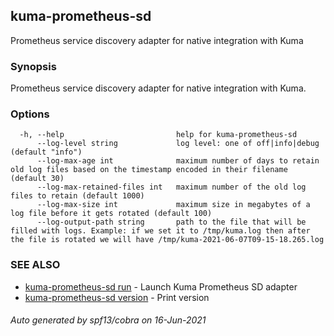 ## kuma-prometheus-sd

Prometheus service discovery adapter for native integration with Kuma

### Synopsis

Prometheus service discovery adapter for native integration with Kuma.

### Options

```
  -h, --help                         help for kuma-prometheus-sd
      --log-level string             log level: one of off|info|debug (default "info")
      --log-max-age int              maximum number of days to retain old log files based on the timestamp encoded in their filename (default 30)
      --log-max-retained-files int   maximum number of the old log files to retain (default 1000)
      --log-max-size int             maximum size in megabytes of a log file before it gets rotated (default 100)
      --log-output-path string       path to the file that will be filled with logs. Example: if we set it to /tmp/kuma.log then after the file is rotated we will have /tmp/kuma-2021-06-07T09-15-18.265.log
```

### SEE ALSO

* [kuma-prometheus-sd run](kuma-prometheus-sd_run.md)	 - Launch Kuma Prometheus SD adapter
* [kuma-prometheus-sd version](kuma-prometheus-sd_version.md)	 - Print version

###### Auto generated by spf13/cobra on 16-Jun-2021
